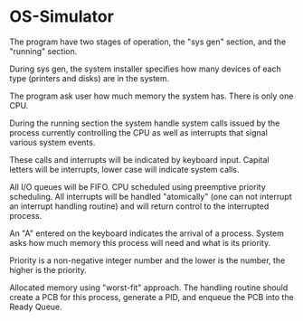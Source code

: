 # OS-Simulator
The program have two stages of operation, the "sys gen" section, and the "running" section.

During sys gen, the system installer specifies how many devices of each type (printers and disks) are in the system.

The program ask user how much memory the system has. There is only one CPU.

During the running section the system handle system calls issued by the process currently controlling the CPU as well as interrupts that signal various system events.

These calls and interrupts will be indicated by keyboard input. Capital letters will be interrupts, lower case will indicate system calls.

All I/O queues will be FIFO. CPU scheduled using preemptive priority scheduling. All interrupts will be handled "atomically" (one can not interrupt an interrupt handling routine) and will return control to the interrupted process.

An "A" entered on the keyboard indicates the arrival of a process. System asks how much memory this process will need and what is its priority.

Priority is a non-negative integer number and the lower is the number, the higher is the priority.

Allocated memory using "worst-fit" approach. The handling routine should create a PCB for this process, generate a PID, and enqueue the PCB into the Ready Queue.

